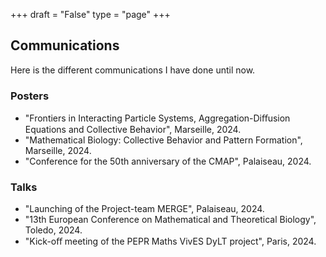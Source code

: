 +++
draft = "False"
type = "page"
+++
## Communications
Here is the different communications I have done until now.

### Posters
- "Frontiers in Interacting Particle Systems, Aggregation-Diﬀusion Equations and Collective
Behavior", Marseille, 2024.
- "Mathematical Biology: Collective Behavior and Pattern Formation", Marseille, 2024.
- "Conference for the 50th anniversary of the CMAP", Palaiseau, 2024.

### Talks
- "Launching of the Project-team MERGE", Palaiseau, 2024.
- "13th European Conference on Mathematical and Theoretical Biology", Toledo, 2024.
- "Kick-oﬀ meeting of the PEPR Maths VivES DyLT project", Paris, 2024.
